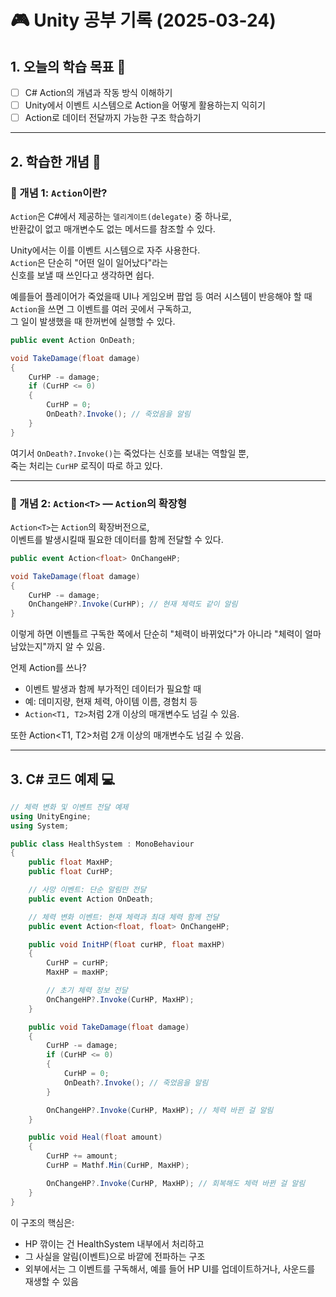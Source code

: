 # 🎮 Unity 공부 기록 (2025-03-24)

## 1. 오늘의 학습 목표 🎯
- [ ] C# Action의 개념과 작동 방식 이해하기
- [ ] Unity에서 이벤트 시스템으로 Action을 어떻게 활용하는지 익히기
- [ ] Action<T>로 데이터 전달까지 가능한 구조 학습하기

---

## 2. 학습한 개념 📝
### 🔹 개념 1: `Action`이란?
`Action`은 C#에서 제공하는 `델리게이트(delegate)` 중 하나로,  
반환값이 없고 매개변수도 없는 메서드를 참조할 수 있다.

Unity에서는 이를 이벤트 시스템으로 자주 사용한다.  
`Action`은 단순히 "어떤 일이 일어났다"라는   
신호를 보낼 때 쓰인다고 생각하면 쉽다.  

예를들어 플레이어가 죽었을때 UI나 게임오버 팝업 등 여러 시스템이 반응해야 할 때  
`Action`을 쓰면 그 이벤트를 여러 곳에서 구독하고,  
그 일이 발생했을 때 한꺼번에 실행할 수 있다.
```csharp
public event Action OnDeath;

void TakeDamage(float damage)
{
    CurHP -= damage;
    if (CurHP <= 0)
    {
        CurHP = 0;
        OnDeath?.Invoke(); // 죽었음을 알림
    }
}

```
여기서 `OnDeath?.Invoke()`는 죽었다는 신호를 보내는 역할일 뿐,  
죽는 처리는 `CurHP` 로직이 따로 하고 있다.

---

### 🔹 개념 2: `Action<T>` — `Action`의 확장형  
`Action<T>`는 `Action`의 확장버전으로,  
이벤트를 발생시킬때 필요한 데이터를 함께 전달할 수 있다.  
```csharp
public event Action<float> OnChangeHP;

void TakeDamage(float damage)
{
    CurHP -= damage;
    OnChangeHP?.Invoke(CurHP); // 현재 체력도 같이 알림
}

```
이렇게 하면 이벤틀르 구독한 쪽에서 단순히 "체력이 바뀌었다"가 아니라 "체력이 얼마 남았는지"까지 알 수 있음.  

언제 Action<T>를 쓰나?
- 이벤트 발생과 함께 부가적인 데이터가 필요할 때
- 예: 데미지량, 현재 체력, 아이템 이름, 경험치 등
-  `Action<T1, T2>`처럼 2개 이상의 매개변수도 넘길 수 있음.

또한 Action<T1, T2>처럼 2개 이상의 매개변수도 넘길 수 있음.

---

## 3. C# 코드 예제 💻
```csharp
// 체력 변화 및 이벤트 전달 예제
using UnityEngine;
using System;

public class HealthSystem : MonoBehaviour
{
    public float MaxHP;
    public float CurHP;

    // 사망 이벤트: 단순 알림만 전달
    public event Action OnDeath;

    // 체력 변화 이벤트: 현재 체력과 최대 체력 함께 전달
    public event Action<float, float> OnChangeHP;

    public void InitHP(float curHP, float maxHP)
    {
        CurHP = curHP;
        MaxHP = maxHP;

        // 초기 체력 정보 전달
        OnChangeHP?.Invoke(CurHP, MaxHP);
    }

    public void TakeDamage(float damage)
    {
        CurHP -= damage;
        if (CurHP <= 0)
        {
            CurHP = 0;
            OnDeath?.Invoke(); // 죽었음을 알림
        }

        OnChangeHP?.Invoke(CurHP, MaxHP); // 체력 바뀐 걸 알림
    }

    public void Heal(float amount)
    {
        CurHP += amount;
        CurHP = Mathf.Min(CurHP, MaxHP);

        OnChangeHP?.Invoke(CurHP, MaxHP); // 회복해도 체력 바뀐 걸 알림
    }
}

```
이 구조의 핵심은:
- HP 깎이는 건 HealthSystem 내부에서 처리하고
- 그 사실을 알림(이벤트)으로 바깥에 전파하는 구조
- 외부에서는 그 이벤트를 구독해서, 예를 들어 HP UI를 업데이트하거나, 사운드를 재생할 수 있음
